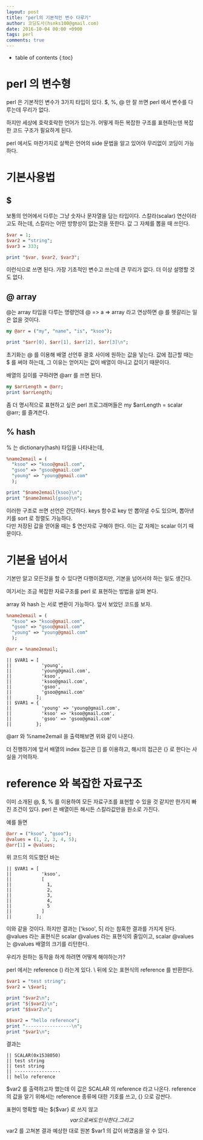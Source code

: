 ```yaml
---
layout: post
title: "perl의 기본적인 변수 다루기"
author: 코딩도사(hsnks100@gmail.com)
date: 2016-10-04 00:00 +0900
tags: perl
comments: true
---
```

* table of contents
{:toc}


# perl 의 변수형

perl 은 기본적인 변수가 3가지 타입이 있다. $, %, @ 만 잘 쓰면 perl 에서 변수를 다루는데 무리가 없다. 

하지만 세상에 호락호락한 언어가 있는가. 어떻게 하든 복잡한 구조를 표현하는덴 복잡한 코드 구조가 필요하게 된다.

perl 에서도 마찬가지로 살짝은 언어의 side 문법을 알고 있어야 무리없이 코딩이 가능하다.

# 기본사용법
## $
보통의 언어에서 다루는 그냥 숫자나 문자열을 담는 타입이다. 스칼라(scalar) 연산이라고도 하는데, 스칼라는 어떤 방향성이 없는것을 뜻한다. 값 그 자체를 뽑을 때 쓰인다.

``` perl
$var = 1;
$var2 = "string";
$var3 = 333;

print "$var, $var2, $var3"; 

```
이런식으로 쓰면 된다. 가장 기초적인 변수고 쓰는데 큰 무리가 없다. 더 이상 설명할 것도 없다.


## @ array
@는 array 타입을 다루는 명령언데 @ => a => array 라고 연상하면 @ 를 헷갈리는 일은 없을 것이다. 

``` perl
my @arr = ("my", "name", "is", "ksoo"); 

print "$arr[0], $arr[1], $arr[2], $arr[3]\n"; 
```

초기화는 @ 를 이용해 배열 선언후 괄호 사이에 원하는 값을 넣는다. 값에 접근할 때는 $ 를 써야 하는데, 그 이유는 얻어지는 값이 배열이 아니고 값이기 때문이다.

배열의 길이를 구하려면 @arr 를 쓰면 된다.

``` perl
my $arrLength = @arr;
print $arrLength;
```

좀 더 명시적으로 표현하고 싶은 perl 프로그래머들은 my $arrLength = scalar @arr; 를 즐겨쓴다.  

## % hash
% 는 dictionary(hash) 타입을 나타내는데, 

``` perl
%name2email = (
  "ksoo" => "ksoo@gmail.com",
  "gsoo" => "gsoo@gmail.com"
  "young" => "young@gmail.com"
  );

print "$name2email{ksoo}\n";
print "$name2email{gsoo}\n";
```

이러한 구조로 쓰면 선언은 간단하다.
keys 함수로 key 만 뽑아낼 수도 있으며, 뽑아낸 키를 sort 로 정렬도 가능하다.  
다만 저장된 값을 얻어올 때는 $ 연산자로 구해야 한다. 이는 값 자체는 scalar 이기 때문이다.


# 기본을 넘어서
기본만 알고 모든것을 할 수 있다면 다행이겠지만, 기본을 넘어서야 하는 일도 생긴다. 

여기서는 조금 복잡한 자료구조를 perl 로 표현하는 방법을 살펴 본다.

array 와 hash 는 서로 변환이 가능하다. 앞서 보았던 코드를 보자.

``` perl
%name2email = (
  "ksoo" => "ksoo@gmail.com",
  "gsoo" => "gsoo@gmail.com"
  "young" => "young@gmail.com"
  );

@arr = %name2email; 

```

```
|| $VAR1 = [
||           'young',
||           'young@gmail.com',
||           'ksoo',
||           'ksoo@gmail.com',
||           'gsoo',
||           'gsoo@gmail.com'
||         ];
|| $VAR1 = {
||           'young' => 'young@gmail.com',
||           'ksoo' => 'ksoo@gmail.com',
||           'gsoo' => 'gsoo@gmail.com'
||         };
```

@arr 와 %name2email 을 출력해보면 위와 같이 나온다. 

더 진행하기에 앞서 배열의 index 접근은 [] 를 이용하고, 해시의 접근은 {} 로 한다는 사실을 기억하자.

# reference 와 복잡한 자료구조
이미 소개된 @, $, % 를 이용하여 모든 자료구조를 표현할 수 있을 것 같지만 한가지 빠진 조건이 있다. perl 은 배열이든 해시든 스칼라값만을 원소로 가진다.

예를 들면

``` perl
@arr = ("ksoo", "gsoo");
@values = (1, 2, 3, 4, 5);
@arr[1] = @values;

```

위 코드의 의도했던 바는 

```
|| $VAR1 = [
||           'ksoo',
||           [
||             1,
||             2,
||             3,
||             4,
||             5
||           ]
||         ];
```

이와 같을 것이다. 하지만 결과는 ['ksoo', 5] 라는 참혹한 결과를 가지게 된다. @values 라는 표현식은 scalar @values 라는 표현식의 줄임이고, scalar @values 는 @values 배열의 크기를 리턴한다.

우리가 원하는 동작을 하게 하려면 어떻게 해야하는가?

perl 에서는 reference (\) 라는게 있다. \ 뒤에 오는 표현식의 reference 를 반환한다.

``` perl 
$var1 = "test string";
$var2 = \$var1;

print "$var2\n";
print "${$var2}\n";
print "$$var2\n";

$$var2 = "hello reference";
print "-----------------\n";
print "$var1\n";
```

결과는 

``` 
|| SCALAR(0x1538050)
|| test string
|| test string
|| -----------------
|| hello reference 
```

$var2 를 출력하고자 했는데 이 값은 SCALAR 의 reference 라고 나온다. reference 의 값을 알기 위해서는 reference 종류에 대한 기호를 쓰고, {} 으로 감싼다.

표현이 명확할 때는 ${$var} 로 쓰지 않고 $$var 으로 써도 인식한다. 그리고 $$var2 를 고쳐본 결과 예상한 대로 원본 $var1 의 값이 바꼈음을 알 수 있다.


















